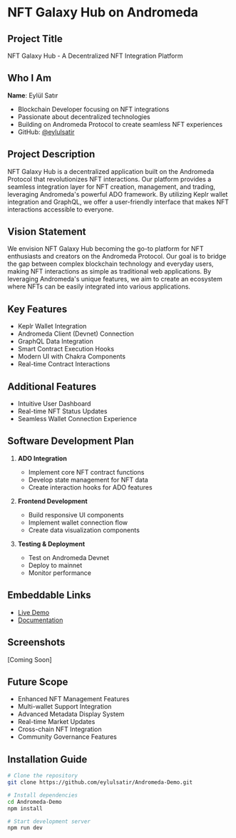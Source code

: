 # NFT Galaxy Hub on Andromeda

## Project Title
NFT Galaxy Hub - A Decentralized NFT Integration Platform

## Who I Am
**Name**: Eylül Satır
- Blockchain Developer focusing on NFT integrations
- Passionate about decentralized technologies
- Building on Andromeda Protocol to create seamless NFT experiences
- GitHub: [@eylulsatir](https://github.com/eylulsatir)

## Project Description
NFT Galaxy Hub is a decentralized application built on the Andromeda Protocol that revolutionizes NFT interactions. Our platform provides a seamless integration layer for NFT creation, management, and trading, leveraging Andromeda's powerful ADO framework. By utilizing Keplr wallet integration and GraphQL, we offer a user-friendly interface that makes NFT interactions accessible to everyone.

## Vision Statement
We envision NFT Galaxy Hub becoming the go-to platform for NFT enthusiasts and creators on the Andromeda Protocol. Our goal is to bridge the gap between complex blockchain technology and everyday users, making NFT interactions as simple as traditional web applications. By leveraging Andromeda's unique features, we aim to create an ecosystem where NFTs can be easily integrated into various applications.

## Key Features
- Keplr Wallet Integration
- Andromeda Client (Devnet) Connection
- GraphQL Data Integration
- Smart Contract Execution Hooks
- Modern UI with Chakra Components
- Real-time Contract Interactions

## Additional Features
- Intuitive User Dashboard
- Real-time NFT Status Updates
- Seamless Wallet Connection Experience

## Software Development Plan
1. **ADO Integration**
   - Implement core NFT contract functions
   - Develop state management for NFT data
   - Create interaction hooks for ADO features

2. **Frontend Development**
   - Build responsive UI components
   - Implement wallet connection flow
   - Create data visualization components

3. **Testing & Deployment**
   - Test on Andromeda Devnet
   - Deploy to mainnet
   - Monitor performance

## Embeddable Links
- [Live Demo](https://github.com/eylulsatir/Andromeda-Demo)
- [Documentation](https://docs.andromedaprotocol.io/)

## Screenshots
[Coming Soon]

## Future Scope
- Enhanced NFT Management Features
- Multi-wallet Support Integration
- Advanced Metadata Display System
- Real-time Market Updates
- Cross-chain NFT Integration
- Community Governance Features

## Installation Guide
```bash
# Clone the repository
git clone https://github.com/eylulsatir/Andromeda-Demo.git

# Install dependencies
cd Andromeda-Demo
npm install

# Start development server
npm run dev
